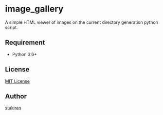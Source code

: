 # image_gallery
A simple HTML viewer of images on the current directory generation python script.

## Requirement
- Python 3.6+

## License
[MIT License](LICENSE)

## Author
[stakiran](https://github.com/stakiran)

